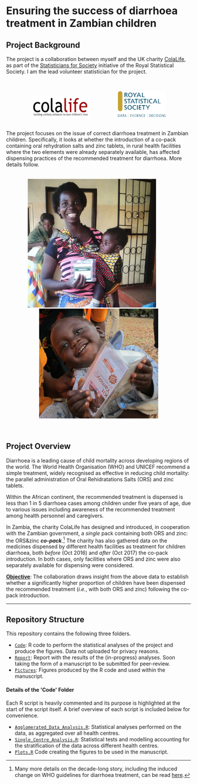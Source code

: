 # Ensuring the success of diarrhoea treatment in Zambian children


## Project Background
The project is a collaboration between myself and the UK charity [ColaLife](https://www.colalife.org/), as part of the [Statisticians for Society](https://rss.org.uk/membership/volunteering-and-promoting/statisticians-for-society-initiative/) initiative of the Royal Statistical Society. I am the lead volunteer statistician for the project.

</br>
<p align="center">
<img src='Pictures/Logos/ColaLife_logo.jpg' width='160' height='60'> 
&emsp; &emsp; &emsp; &emsp;
<img src='Pictures/Logos/RSS_logo.png' width='130'>
</p>
</br>
The project focuses on the issue of correct diarrhoea treatment in Zambian children. Specifically, it looks at whether 
the introduction of a co-pack containing oral rehydration salts and zinc tablets, in rural health facilities where the two elements were already separately available, has affected dispensing practices of the recommended treatment for diarrhoea. More details follow.
</br>
</br>
<p align="center">
<img src='Pictures/Logos/Co-Pack.jpg' width='350'>
&emsp; &emsp;
<img src='Pictures/Logos/Kit_Yamoyo.jpg', width='325'>
</p>
</br>


## Project Overview

Diarrhoea is a leading cause of child mortality across developing regions of the world. 
The World Health Organisation (WHO) and UNICEF recommend a simple treatment, widely recognised as effective in reducing child mortality: 
the parallel administration of Oral Rehidratations Salts (ORS) and zinc tablets. 

Within the African continent, the recommended treatment is dispensed is less than 1 in 5 diarrhoea cases among children under five years of age, due to various issues including awareness of the recommended treatment among health personnel and caregivers. 

In Zambia, the charity ColaLife has designed and introduced, in cooperation with the Zambian government, a _single_ pack containing both ORS and zinc: the ORS&zinc ***co-pack***.[^1]
The charity has also gathered data on the medicines dispensed by different health facilities as treatment for children diarrhoea, both *before* (Oct 2016) and *after* (Oct 2017) the co-pack introduction. In both cases, only facilities where ORS and zinc were also separately available for dispensing were considered. 

<ins>**Objective**</ins>:
The collaboration draws insight from the above data to establish whether a significantly higher proportion of children have been dispensed the recommended treatment (_i.e._, with both ORS and zinc) following the co-pack introduction.

[^1]: Many more details on the decade-long story, including the induced change on WHO guidelines for diarrhoea treatment, can be read [here](https://www.colalife.org/2019/07/09/success-who-adds-co-packaged-ors-and-zinc-to-its-essential-medicines-for-children/). 

***

## Repository Structure
   This repository contains the following three folders.
   * [`Code`](https://github.com/dario-domi/Diarrhoea-Treatment-in-Zambia/tree/master/Code): R code to perform the statistical analyses of the project and produce the figures. Data not uploaded for privacy reasons.
   * [`Report`](https://github.com/dario-domi/Diarrhoea-Treatment-in-Zambia/tree/master/Report): Report with the results of the (in-progress) analyses. Soon taking the form of a manuscript to be submitted for peer-review.
   * [`Pictures`](https://github.com/dario-domi/Diarrhoea-Treatment-in-Zambia/tree/master/Pictures): Figures produced by the R code and used within the manuscript.



#### Details of the 'Code' Folder
Each R script is heavily commented and its purpose is highlighted at the start of the script itself. A brief overview of each script is included below for convenience.  
* [`Agglomerated_Data_Analysis.R`](https://github.com/dario-domi/Diarrhoea-Treatment-in-Zambia/blob/master/Code/Agglomerated_Data_Analysis.R): Statistical analyses performed on the data, as aggregated over all health centres.   
* [`Single_Centre_Analysis.R`](https://github.com/dario-domi/Diarrhoea-Treatment-in-Zambia/blob/master/Code/Single_Centre_Analysis.R): Statistical tests and modelling accounting for the stratification of the data across different health centres.   
* [`Plots.R`](https://github.com/dario-domi/Diarrhoea-Treatment-in-Zambia/blob/master/Code/Plots.R) Code creating the figures to be used in the manuscript.

